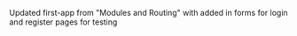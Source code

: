 Updated first-app from "Modules and Routing" with added in forms for login and register pages for testing
